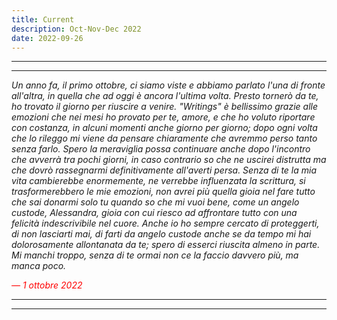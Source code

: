 ```yaml
---
title: Current
description: Oct-Nov-Dec 2022
date: 2022-09-26
---
```


---
---

*Un anno fa, il primo ottobre, ci siamo viste e abbiamo parlato l'una di fronte all'altra, in quella che ad oggi è ancora l'ultima volta. Presto tornerò da te, ho trovato il giorno per riuscire a venire. "Writings" è bellissimo grazie alle emozioni che nei mesi ho provato per te, amore, e che ho voluto riportare con costanza, in alcuni momenti anche giorno per giorno; dopo ogni volta che lo rileggo mi viene da pensare chiaramente che avremmo perso tanto senza farlo. Spero la meraviglia possa continuare anche dopo l'incontro che avverrà tra pochi giorni, in caso contrario so che ne uscirei distrutta ma che dovrò rassegnarmi definitivamente all'averti persa. Senza di te la mia vita cambierebbe enormemente, ne verrebbe influenzata la scrittura, si trasformerebbero le mie emozioni, non avrei più quella gioia nel fare tutto che sai donarmi solo tu quando so che mi vuoi bene, come un angelo custode, Alessandra, gioia con cui riesco ad affrontare tutto con una felicità indescrivibile nel cuore. Anche io ho sempre cercato di proteggerti, di non lasciarti mai, di farti da angelo custode anche se da tempo mi hai dolorosamente allontanata da te; spero di esserci riuscita almeno in parte. Mi manchi troppo, senza di te ormai non ce la faccio davvero più, ma manca poco.*

<span style="color:red">*— 1 ottobre 2022*</span>

---
---
